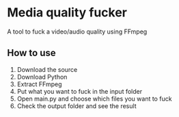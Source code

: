 # Media quality fucker
A tool to fuck a video/audio quality using FFmpeg

## How to use

1. Download the source
2. Download Python
3. Extract FFmpeg
4. Put what you want to fuck in the input folder
5. Open main.py and choose which files you want to fuck
6. Check the output folder and see the result
